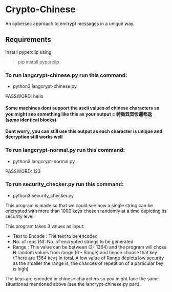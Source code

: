 # Crypto-Chinese
An cybersec approach to encrypt messages in a unique way.

## Requirements
Install pyperclip using

> pip install pyperclip

### To run langcrypt-chinese.py run this command:

- python3 langcrypt-chinese.py

PASSWORD: hello 

#### Some machines dont support the ascii values of chinese characters so you might see something like this as your output = 㡁㚟㢲㢲㤆邏都﨤 (some identical blocks)
#### Dont worry, you can still use this output as each character is unique and decryption still works well



### To run langcrypt-normal.py run this command:

- python3 langcrypt-normal.py

PASSWORD: 123

### To run security_checker.py run this command:

- python3 security_checker.py

This program is made so that we could see how a single string can be encrypted with more than 1000 keys chosen randomly at a time depicting its security level

This program takes 3 values as input:

- Text to Encode : The text to be encoded 
- No. of reps (N): No. of encrypted strings to be generated
- Range : This value can be between (2- 1364) and the program will chose N random values from range (0 - Range) and hence choose that key
(There are 1364 keys in total. A low value of Range depicts low security as the smaller the range is, the chances of repetition of a particular key is high)

The keys are encoded in chinese characters so you might face the same situationas mentioned above (see the lancrypt-chinese.py part). 
